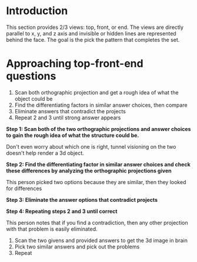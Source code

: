 # Introduction

This section provides 2/3 views: top, front, or end.
The views are directly parallel to x, y, and z axis and invisible or hidden lines are represented behind the face.
The goal is the pick the pattern that completes the set.

# Approaching top-front-end questions

1. Scan both orthographic projection and get a rough idea of what the object could be
2. Find the differentiating factors in similar answer choices, then compare
3. Eliminate answers that contradict the projects
4. Repeat 2 and 3 until strong answer appears

**Step 1: Scan both of the two orthographic projections and answer choices to gain the rough idea of what the structure could be.**

Don't even worry about which one is right, tunnel visioning on the two doesn't help render a 3d object.

**Step 2: Find the differentiating factor in similar answer choices and check these differences by analyzing the orthographic projections given**

This person picked two options because they are similar, then they looked for differences

**Step 3: Eliminate the answer options that contradict projects**

**Step 4: Repeating steps 2 and 3 until correct** 

This person notes that if you find a contradiction, then any other projection with that problem is easily eliminated.

1. Scan the two givens and provided answers to get the 3d image in brain
2. Pick two similar answers and pick out the problems
3. Repeat


